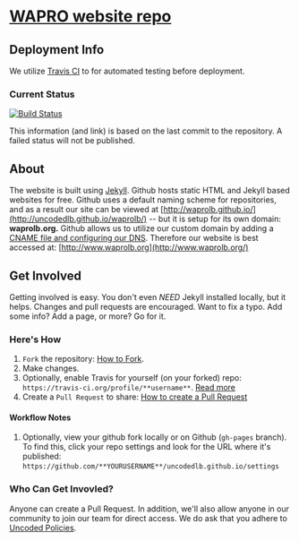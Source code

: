 # [WAPRO website repo](https://uncoded.github.io)

## Deployment Info
We utilize [Travis CI](https://travis-ci.org/profile/uncodedlb) to for automated testing before deployment.

### Current Status

[![Build Status](https://travis-ci.org/uncodedlb/waprolb.svg?branch=gh-pages)](https://travis-ci.org/uncodedlb/waprolb)

This information (and link) is based on the last commit to the repository.  A failed status will not be published.

## About
The website is built using [Jekyll](http://jekyllrb.com/).  Github hosts static HTML and Jekyll based websites for free.  Github uses a default naming scheme for repositories, and as a result our site can be viewed at  [http://waprolb.github.io/](http://uncodedlb.github.io/waprolb/) -- but it is setup for its own domain: **waprolb.org.**  Github allows us to utilize our custom domain by adding a [CNAME file and configuring our DNS](https://help.github.com/articles/tips-for-configuring-a-cname-record-with-your-dns-provider/).  Therefore our website is best accessed at:  [http://www.waprolb.org](http://www.waprolb.org/)



## Get Involved

Getting involved is easy.  You don't even *NEED* Jekyll installed locally, but it helps.  Changes and pull requests are encouraged.  Want to fix a typo.  Add some info?  Add a page, or more?  Go for it.  

### Here's How

1. `Fork` the repository: [How to Fork](https://help.github.com/articles/fork-a-repo/).
1. Make changes.
1. Optionally, enable Travis for yourself (on your forked) repo: `https://travis-ci.org/profile/**username**`.  [Read more](http://jekyllrb.com/docs/continuous-integration/)
1.  Create a `Pull Request` to share:  [How to create a Pull Request](https://help.github.com/articles/using-pull-requests/)

#### Workflow Notes

1. Optionally, view your github fork locally or on Github (`gh-pages` branch).  To find this, click your repo settings and look for the URL where it's published:  `https://github.com/**YOURUSERNAME**/uncodedlb.github.io/settings`


 ### Who Can Get Invovled?

 Anyone can create a Pull Request.  In addition, we'll also allow anyone in our community to join our team for direct access.  We do ask that you adhere to [Uncoded  Policies](https://github.com/uncodedlb/uncoded-policies).

